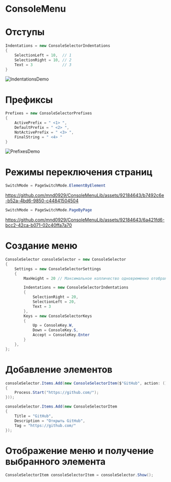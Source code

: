 # ConsoleMenu

# Отступы

```csharp
Indentations = new ConsoleSelectorIndentations
{
    SelectionLeft = 10,  // 1
    SelectionRight = 10, // 2
    Text = 3             // 3
}
```
![IndentationsDemo](https://github.com/mnd0929/ConsoleMenuLib/assets/92184643/7b63caf3-d53b-446b-8ea2-12783da66224)

# Префиксы
```csharp
Prefixes = new ConsoleSelectorPrefixes 
{
    ActivePrefix = " <1> ",
    DefaultPrefix = " <2> ",
    NotActivePrefix = " <3> ",
    FinalString = " <4> "
}
```
![PrefixesDemo](https://github.com/mnd0929/ConsoleMenuLib/assets/92184643/e035c721-8216-4d40-bce4-28017c5a7f37)


# Режимы переключения страниц

```csharp
SwitchMode = PageSwitchMode.ElementByElement
```
https://github.com/mnd0929/ConsoleMenuLib/assets/92184643/b7492c6e-b52a-4bd6-9850-c44841504504

```csharp
SwitchMode = PageSwitchMode.PageByPage
```
https://github.com/mnd0929/ConsoleMenuLib/assets/92184643/6a421fd6-bcc2-42ca-b071-02c40ffa7a70

# Создание меню
```csharp
ConsoleSelector consoleSelector = new ConsoleSelector
{
    Settings = new ConsoleSelectorSettings
    {
        MaxHeight = 20 // Максимальное колличество одновременно отображаемых элементов на экране. (По умолчанию ображаются все элементы сразу)

        Indentations = new ConsoleSelectorIndentations
        {
            SelectionRight = 20,
            SelectionLeft = 20,
            Text = 3
        },
        Keys = new ConsoleSelectorKeys 
        {
            Up = ConsoleKey.W,
            Down = ConsoleKey.S,
            Accept = ConsoleKey.Enter
        }
    },
};
```


# Добавление элементов
```csharp
consoleSelector.Items.Add(new ConsoleSelectorItem($"GitHub", action: () =>
{
    Process.Start("https://github.com/");
}));
```
```csharp
consoleSelector.Items.Add(new ConsoleSelectorItem 
{
    Title = "GitHub",
    Description = "Открыть GitHub",
    Tag = "https://github.com/"
});
```


# Отображение меню и получение выбранного элемента
```csharp
ConsoleSelectorItem consoleSelectorItem = consoleSelector.Show();
```
